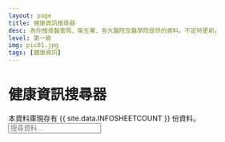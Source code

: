 ```yaml
---
layout: page
title: 健康資訊搜尋器
desc: 為你搜尋醫管局、衛生署、各大醫院及醫學院提供的資料。不定時更新。
level: 第一級
img: pic01.jpg
tags: [健康資訊]
---
```


<script src="https://cdnjs.cloudflare.com/ajax/libs/jquery/3.3.1/jquery.min.js"></script>
<script src="{{ "/assets/plugins/typeahead/plugin.js" | relative_url }}"></script>
<div class="page-header">
  <h1 class="page-title">
    健康資訊搜尋器
  </h1>
  <div class="page-subtitle">本資料庫現存有 {{ site.data.INFOSHEETCOUNT }} 份資料。</div>
  <div class="page-options d-flex">
    <div class="input-icon ml-2">
      <span class="input-icon-addon">
        <i class="fe fe-search"></i>
      </span>
      <input class="typeahead search form-control w-10" placeholder="搜尋資料...">
    </div>
  </div>
</div>

<div class="result_count"></div>
<div class="row row-cards result_link">
</div>

<script>
    function updateChart(response) {
	if (!response.rows){
     	 $('div.result_count').empty();
         $('div.result_count').text("We have found no results.");
	  return;
	}
      console.log(response.rows);
      $('div.result_link').empty();
      $('div.result_count').empty();
      $('div.result_count').text("We have found " + response.rows.length + " results.");
      for (var i=0; i<response.rows.length; i++){
        $('div.result_link').append(	
	  '<div class="col-sm-6 col-lg-4">'+
	  '  <div class="card p-3">'+
	  '    <a href="'+response.rows[i][0]+'" class="mb-3">'+
	  '	<img src="data:image/png;base64,'+response.rows[i][1].replace(/["']/g, '')+'" alt="'+response.rows[i][2]+'" class="rounded">'+
	  '    </a>'+
	  '    <div class="d-flex align-items-center px-2">'+
	  '     <div class="avatar avatar-md mr-3" style="background-image: url(demo/faces/male/41.jpg)"></div>'+
	  '	<div>'+
	  '	  <div>'+response.rows[i][2]+'</div>'+
	  '	  <small class="d-block text-muted">'+response.rows[i][0]+'</small>'+
	  '	</div>'+
	  '    </div>'+
	  '  </div>'+
	  '</div>'                          
        );
      }
    }
require(['jquery','typeahead'], function($, typeahead) {

$(document).ready(function() { //wait for document ready
  var timer;
  var delay = 600; // 0.6 seconds delay after last input

  $('.search').bind('input', function() {
    window.clearTimeout(timer);
    timer = window.setTimeout(function(){
      var query = $('.search').val();
      $.ajax({
        url: "https://script.google.com/macros/s/AKfycbzr0R-IGH3xbXPcIs81BF1q_oe_6SQ34t7F1GpZxsXMykTlXA/exec?q=" + query,

        // The name of the callback parameter, as specified by the YQL service
        jsonpCallback: 'callback',

        // Tell jQuery we're expecting JSONP
        dataType: "jsonp",

        // Work with the response
        success: updateChart
      });
      $('div.result_count').text("Loading...");
    }, delay);
  })
}); // END READY 
var nameArray = [].concat({{ site.data.INFOSHEETNAMES | jsonify }});
var names = new Bloodhound({
  datumTokenizer: Bloodhound.tokenizers.whitespace,
  queryTokenizer: Bloodhound.tokenizers.whitespace,
  local: nameArray
});

$('.search').typeahead({
  hint: true,
  highlight: true,
  minLength: 1
},
{
  name: 'names',
  source: names
});

});

</script>
